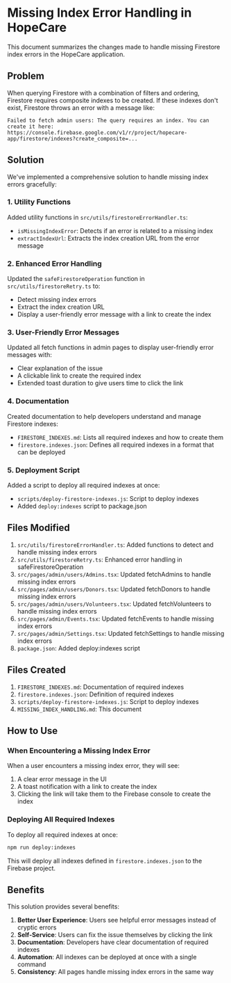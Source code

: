 # Missing Index Error Handling in HopeCare

This document summarizes the changes made to handle missing Firestore index errors in the HopeCare application.

## Problem

When querying Firestore with a combination of filters and ordering, Firestore requires composite indexes to be created. If these indexes don't exist, Firestore throws an error with a message like:

```
Failed to fetch admin users: The query requires an index. You can create it here: https://console.firebase.google.com/v1/r/project/hopecare-app/firestore/indexes?create_composite=...
```

## Solution

We've implemented a comprehensive solution to handle missing index errors gracefully:

### 1. Utility Functions

Added utility functions in `src/utils/firestoreErrorHandler.ts`:

- `isMissingIndexError`: Detects if an error is related to a missing index
- `extractIndexUrl`: Extracts the index creation URL from the error message

### 2. Enhanced Error Handling

Updated the `safeFirestoreOperation` function in `src/utils/firestoreRetry.ts` to:

- Detect missing index errors
- Extract the index creation URL
- Display a user-friendly error message with a link to create the index

### 3. User-Friendly Error Messages

Updated all fetch functions in admin pages to display user-friendly error messages with:

- Clear explanation of the issue
- A clickable link to create the required index
- Extended toast duration to give users time to click the link

### 4. Documentation

Created documentation to help developers understand and manage Firestore indexes:

- `FIRESTORE_INDEXES.md`: Lists all required indexes and how to create them
- `firestore.indexes.json`: Defines all required indexes in a format that can be deployed

### 5. Deployment Script

Added a script to deploy all required indexes at once:

- `scripts/deploy-firestore-indexes.js`: Script to deploy indexes
- Added `deploy:indexes` script to package.json

## Files Modified

1. `src/utils/firestoreErrorHandler.ts`: Added functions to detect and handle missing index errors
2. `src/utils/firestoreRetry.ts`: Enhanced error handling in safeFirestoreOperation
3. `src/pages/admin/users/Admins.tsx`: Updated fetchAdmins to handle missing index errors
4. `src/pages/admin/users/Donors.tsx`: Updated fetchDonors to handle missing index errors
5. `src/pages/admin/users/Volunteers.tsx`: Updated fetchVolunteers to handle missing index errors
6. `src/pages/admin/Events.tsx`: Updated fetchEvents to handle missing index errors
7. `src/pages/admin/Settings.tsx`: Updated fetchSettings to handle missing index errors
8. `package.json`: Added deploy:indexes script

## Files Created

1. `FIRESTORE_INDEXES.md`: Documentation of required indexes
2. `firestore.indexes.json`: Definition of required indexes
3. `scripts/deploy-firestore-indexes.js`: Script to deploy indexes
4. `MISSING_INDEX_HANDLING.md`: This document

## How to Use

### When Encountering a Missing Index Error

When a user encounters a missing index error, they will see:

1. A clear error message in the UI
2. A toast notification with a link to create the index
3. Clicking the link will take them to the Firebase console to create the index

### Deploying All Required Indexes

To deploy all required indexes at once:

```bash
npm run deploy:indexes
```

This will deploy all indexes defined in `firestore.indexes.json` to the Firebase project.

## Benefits

This solution provides several benefits:

1. **Better User Experience**: Users see helpful error messages instead of cryptic errors
2. **Self-Service**: Users can fix the issue themselves by clicking the link
3. **Documentation**: Developers have clear documentation of required indexes
4. **Automation**: All indexes can be deployed at once with a single command
5. **Consistency**: All pages handle missing index errors in the same way 